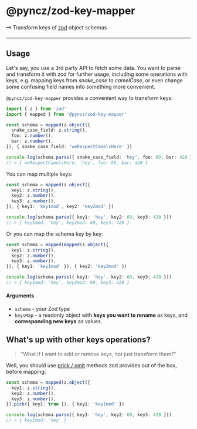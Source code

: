# @pyncz/zod-key-mapper

🗝️ Transform keys of [zod](https://github.com/colinhacks/zod) object schemas

---

## Usage

Let's say, you use a 3rd party API to fetch some data. You want to parse and transform it with zod for further usage, including some operations with keys, e.g. mapping keys from *snake_case* to *camelCase*, or even change some confusing field names into something more convenient.

`@pyncz/zod-key-mapper` provides a convenient way to transform keys:

```ts
import { z } from 'zod'
import { mapped } from '@pyncz/zod-key-mapper'

const schema = mapped(z.object({
  snake_case_field: z.string(),
  foo: z.number(),
  bar: z.number(),
}), { snake_case_field: 'weRespectCamelsHere' })

console.log(schema.parse({ snake_case_field: 'hey', foo: 69, bar: 420 }))
// > { weRespectCamelsHere: 'hey', foo: 69, bar: 420 }
```

You can map multiple keys:
```ts
const schema = mapped(z.object({
  key1: z.string(),
  key2: z.number(),
  key3: z.number(),
}), { key1: 'key1mod', key2: 'key2mod' })

console.log(schema.parse({ key1: 'hey', key2: 69, key3: 420 }))
// > { key1mod: 'hey', key2mod: 69, key3: 420 }
```

Or you can map the schema key by key:
```ts
const schema = mapped(mapped(z.object({
  key1: z.string(),
  key2: z.number(),
  key3: z.number(),
}), { key1: 'key1mod' }), { key2: 'key2mod' })

console.log(schema.parse({ key1: 'hey', key2: 69, key3: 420 }))
// > { key1mod: 'hey', key2mod: 69, key3: 420 }
```

#### Arguments
- `schema` - your Zod type
- `keysMap` - a readonly object with **keys you want to rename** as keys, and **corresponding new keys** as values.

## What's up with other keys operations?

> "What if I want to add or remove keys, not just transform them?"

Well, you should use [prick / omit](https://zod.dev/?id=pickomit) methods zod provides out of the box, before mapping:

```ts
const schema = mapped(z.object({
  key1: z.string(),
  key2: z.number(),
  key3: z.number(),
}).pick({ key1: true }), { key1: 'key1mod' })

console.log(schema.parse({ key1: 'hey', key2: 69, key3: 420 }))
// > { key1mod: 'hey' }
```
